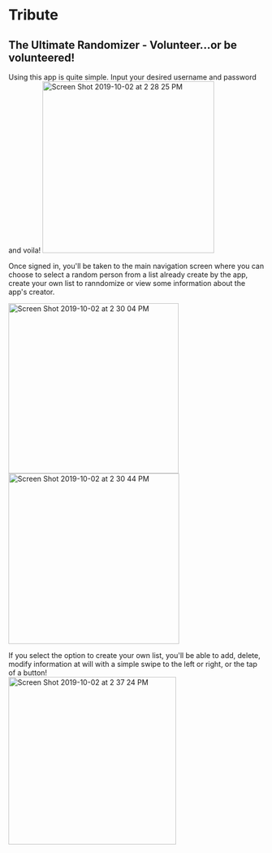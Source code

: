 # Tribute
## The Ultimate Randomizer - Volunteer...or be volunteered!

Using this app is quite simple. Input your desired username and password and voila!
<img width="338" alt="Screen Shot 2019-10-02 at 2 28 25 PM" src="https://user-images.githubusercontent.com/42800271/66072447-0ad72a00-e523-11e9-9816-ab9290006a0c.png"> 

Once signed in, you'll be taken to the main navigation screen where you can choose to select a random person from a list already create by the app, create your own list to ranndomize or view some information about the app's creator.

<img width="335" alt="Screen Shot 2019-10-02 at 2 30 04 PM" src="https://user-images.githubusercontent.com/42800271/66072510-2a6e5280-e523-11e9-8ecc-c35b532932bd.png">

<img width="336" alt="Screen Shot 2019-10-02 at 2 30 44 PM" src="https://user-images.githubusercontent.com/42800271/66072579-4e319880-e523-11e9-874e-5bf02ef481cd.png">

If you select the option to create your own list, you'll be able to add, delete, modify information at will with a simple swipe to the left or right, or the tap of a button!                                   
<img width="330" alt="Screen Shot 2019-10-02 at 2 37 24 PM" src="https://user-images.githubusercontent.com/42800271/66072611-5c7fb480-e523-11e9-833e-644c159b1163.png">
